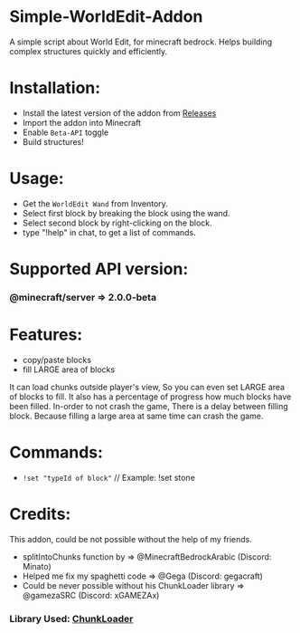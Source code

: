 # Simple-WorldEdit-Addon
A simple script about World Edit, for minecraft bedrock. Helps building complex structures quickly and efficiently. 

# Installation:
- Install the latest version of the addon from [Releases](https://github.com/IMvampireXD/Simple-WorldEdit-Addon/releases)
- Import the addon into Minecraft
- Enable `Beta-API` toggle
- Build structures!

# Usage:
- Get the `WorldEdit Wand` from Inventory.
- Select first block by breaking the block using the wand.
- Select second block by right-clicking on the block.
- type "!help" in chat, to get a list of commands.

# Supported API version:
### @minecraft/server => 2.0.0-beta


# Features:
- copy/paste blocks
- fill LARGE area of blocks

It can load chunks outside player's view, So you can even set LARGE area of blocks to fill.
It also has a percentage of progress how much blocks have been filled.
In-order to not crash the game, There is a delay between filling block.
Because filling a large area at same time can crash the game.

# Commands:
- `!set "typeId of block"` // Example: !set stone

# Credits:
This addon, could be not possible without the help of my friends.
- splitIntoChunks function by => @MinecraftBedrockArabic (Discord: Minato)
- Helped me fix my spaghetti code => @Gega (Discord: gegacraft)
- Could be never possible without his ChunkLoader library => @gamezaSRC (Discord: xGAMEZAx)

### Library Used: [ChunkLoader](https://github.com/gamezaSRC/ChunkLoader/)

